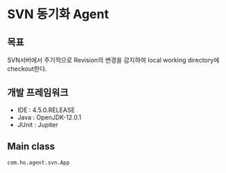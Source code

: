 # SVN 동기화 Agent

## 목표

SVN서버에서 주기적으로 Revision의 변경을 감지하여 local working directory에 checkout한다.

## 개발 프레임워크
- IDE : 4.5.0.RELEASE
- Java : OpenJDK-12.0.1
- JUnit : Jupiter

## Main class

`com.ho.agent.svn.App`
